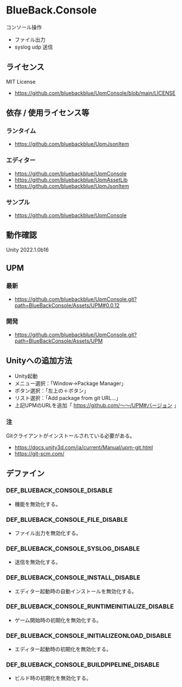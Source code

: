 # BlueBack.Console
コンソール操作
* ファイル出力
* syslog udp 送信

## ライセンス
MIT License
* https://github.com/bluebackblue/UpmConsole/blob/main/LICENSE

## 依存 / 使用ライセンス等
### ランタイム
* https://github.com/bluebackblue/UpmJsonItem
### エディター
* https://github.com/bluebackblue/UpmConsole
* https://github.com/bluebackblue/UpmAssetLib
* https://github.com/bluebackblue/UpmJsonItem
### サンプル
* https://github.com/bluebackblue/UpmConsole

## 動作確認
Unity 2022.1.0b16

## UPM
### 最新
* https://github.com/bluebackblue/UpmConsole.git?path=BlueBackConsole/Assets/UPM#0.0.12
### 開発
* https://github.com/bluebackblue/UpmConsole.git?path=BlueBackConsole/Assets/UPM

## Unityへの追加方法
* Unity起動
* メニュー選択：「Window->Package Manager」
* ボタン選択：「左上の＋ボタン」
* リスト選択：「Add package from git URL...」
* 上記UPMのURLを追加「 https://github.com/～～/UPM#バージョン 」
### 注
Gitクライアントがインストールされている必要がある。
* https://docs.unity3d.com/ja/current/Manual/upm-git.html
* https://git-scm.com/

## デファイン
### DEF_BLUEBACK_CONSOLE_DISABLE
 * 機能を無効化する。
### DEF_BLUEBACK_CONSOLE_FILE_DISABLE
 * ファイル出力を無効化する。
### DEF_BLUEBACK_CONSOLE_SYSLOG_DISABLE
 * 送信を無効化する。
### DEF_BLUEBACK_CONSOLE_INSTALL_DISABLE
 * エディター起動時の自動インストールを無効化する。
### DEF_BLUEBACK_CONSOLE_RUNTIMEINITIALIZE_DISABLE
 * ゲーム開始時の初期化を無効化する。
### DEF_BLUEBACK_CONSOLE_INITIALIZEONLOAD_DISABLE
 * エディター起動時の初期化を無効化する。
### DEF_BLUEBACK_CONSOLE_BUILDPIPELINE_DISABLE
 * ビルド時の初期化を無効化する。

